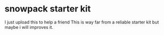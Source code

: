 # snowpack starter kit
I just upload this to help a friend This is way far from a reliable starter kit but maybe i will improves it.
